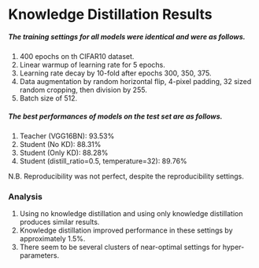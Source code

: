 # Knowledge Distillation Results

##### The training settings for all models were identical and were as follows.

1. 400 epochs on th CIFAR10 dataset.
2. Linear warmup of learning rate for 5 epochs.
3. Learning rate decay by 10-fold after epochs 300, 350, 375.
4. Data augmentation by random horizontal flip, 4-pixel padding, 32 sized random cropping, then division by 255.
5. Batch size of 512.

##### The best performances of models on the test set are as follows.

1. Teacher (VGG16BN): 93.53%
2. Student (No KD): 88.31%
3. Student (Only KD): 88.28%
4. Student (distill_ratio=0.5, temperature=32): 89.76%


N.B. Reproducibility was not perfect, despite the reproducibility settings.


### Analysis
1. Using no knowledge distillation and using only knowledge distillation produces similar results.
2. Knowledge distillation improved performance in these settings by approximately 1.5%.
3. There seem to be several clusters of near-optimal settings for hyper-parameters.
